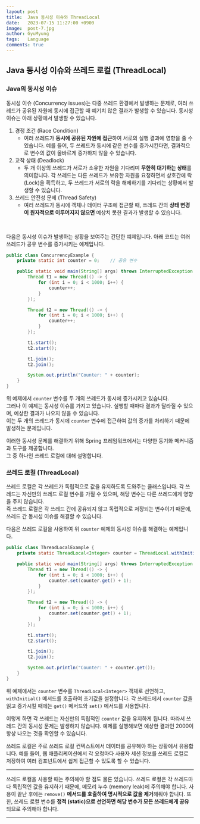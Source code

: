 ```yaml
---
layout:	post
title:  Java 동시성 이슈와 ThreadLocal
date:   2023-07-15 11:27:00 +0900
image:  post-7.jpg
author: GyuMyung
tags:   Language
comments: true
---
```

## Java 동시성 이슈와 쓰레드 로컬 (ThreadLocal)

### Java의 동시성 이슈
동시성 이슈 (Concurrency issues)는 다중 쓰레드 환경에서 발생하는 문제로, 여러 쓰레드가 공유된 자원에 동시에 접근할 때 예기치 않은 결과가 발생할 수 있습니다. 동시성 이슈는 아래 상황에서 발생할 수 있습니다.

1. 경쟁 조건 (Race Condition)
    * 여러 쓰레드가 **동시에 공유된 자원에 접근**하여 서로의 실행 결과에 영향을 줄 수 있습니다. 예를 들어, 두 쓰레드가 동시에 같은 변수를 증가시킨다면, 결과적으로 변수의 값이 올바르게 증가하지 않을 수 있습니다.
2. 교착 상태 (Deadlock)
    * 두 개 이상의 쓰레드가 서로가 소유한 자원을 기다리며 **무한히 대기하는 상태**를 의미합니다. 각 쓰레드는 다른 쓰레드가 보유한 자원을 요청하면서 상호간에 락 (Lock)을 획득하고, 두 쓰레드가 서로의 락을 해제하기를 기다리는 상황에서 발생할 수 있습니다.
3. 쓰레드 안전성 문제 (Thread Safety)
    * 여러 쓰레드가 동시에 객체나 데이터 구조에 접근할 때, 쓰레드 간의 **상태 변경이 원자적으로 이루어지지 않으면** 예상치 못한 결과가 발생할 수 있습니다.

<br/>

다음은 동시성 이슈가 발생하는 상황을 보여주는 간단한 예제입니다. 아래 코드는 여러 쓰레드가 공유 변수를 증가시키는 에제입니다. <br/>
```java
public class ConcurrencyExample {
    private static int counter = 0;    // 공유 변수

    public static void main(String[] args) throws InterruptedException {
        Thread t1 = new Thread(() -> {
            for (int i = 0; i < 1000; i++) {
                counter++;
            }
        });

        Thread t2 = new Thread(() -> {
            for (int i = 0; i < 1000; i++) {
                counter++;
            }
        });

        t1.start();
        t2.start();

        t1.join();
        t2.join();

        System.out.println("Counter: " + counter);
    }
}

```
위 예제에서 `counter` 변수를 두 개의 쓰레드가 동시에 증가시키고 있습니다. <br/>
그러나 이 예제는 동시성 이슈를 가지고 있습니다. 실행할 때마다 결과가 달라질 수 있으며, 예상한 결과가 나오지 않을 수 있습니다. <br/>
이는 두 개의 쓰레드가 동시에 `counter` 변수에 접근하여 값의 증가를 처리하기 때문에 발생하는 문제입니다. <br/>

이러한 동시성 문제를 해결하기 위해 Spring 프레임워크에서는 다양한 동기화 메커니즘과 도구를 제공합니다. <br/>
그 중 하나인 쓰레드 로컬에 대해 설명합니다. <br/>

### 쓰레드 로컬 (ThreadLocal)
쓰레드 로컬은 각 쓰레드가 독립적으로 값을 유지하도록 도와주는 클래스입니다. 각 쓰레드는 자신만의 쓰레드 로컬 변수를 가질 수 있으며, 해당 변수는 다른 쓰레드에게 영향을 주지 않습니다. <br/>
즉 쓰레드 로컬은 각 쓰레드 간에 공유되지 않고 독립적으로 저장되는 변수이기 때문에, 쓰레드 간 동시성 이슈를 해결할 수 있습니다. <br/>

다음은 쓰레드 로컬을 사용하여 위 `counter` 예제의 동시성 이슈를 해결하는 예제입니다. <br/>
```java
public class ThreadLocalExample {
    private static ThreadLocal<Integer> counter = ThreadLocal.withInitial(() -> 0);

    public static void main(String[] args) throws InterruptedException {
        Thread t1 = new Thread(() -> {
            for (int i = 0; i < 1000; i++) {
                counter.set(counter.get() + 1);
            }
        });

        Thread t2 = new Thread(() -> {
            for (int i = 0; i < 1000; i++) {
                counter.set(counter.get() + 1);
            }
        });

        t1.start();
        t2.start();

        t1.join();
        t2.join();

        System.out.println("Counter: " + counter.get());
    }
}
```
위 예제에서는 `counter` 변수를 `ThreadLocal<Integer>` 객체로 선언하고, `withInitial()` 메서드를 호출하여 초기값을 설정합니다. 각 쓰레드에서 `counter` 값을 읽고 증가시킬 때에는 `get()` 메서드와 `set()` 메서드를 사용합니다. <br/>

이렇게 하면 각 쓰레드는 자신만의 독립적인 `counter` 값을 유지하게 됩니다. 따라서 쓰레드 간의 동시성 문제는 발생하지 않습니다. 예제를 실행해보면 예상한 결과인 2000이 항상 나오는 것을 확인할 수 있습니다. <br/>

쓰레드 로컬은 주로 쓰레드 로컬 컨텍스트에서 데이터를 공유해야 하는 상황에서 유용합니다. 예를 들어, 웹 애플리케이션에서 각 요청마다 사용자 세션 정보를 쓰레드 로컬로 저장하여 여러 컴포넌트에서 쉽게 접근할 수 있도록 할 수 있습니다. <br/>

---

쓰레드 로컬을 사용할 때는 주의해야 할 점도 물론 있습니다. 쓰레드 로컬은 각 쓰레드마다 독립적인 값을 유지하기 때문에, 메모리 누수 (memory leak)에 주의해야 합니다. 사용이 끝난 후에는 `remove()` **메서드를 호출하여 명시적으로 값을 제거**해줘야 합니다. 또한, 쓰레드 로컬 변수를 **정적 (static)으로 선언하면 해당 변수가 모든 쓰레드에게 공유**되므로 주의해야 합니다.   

---


